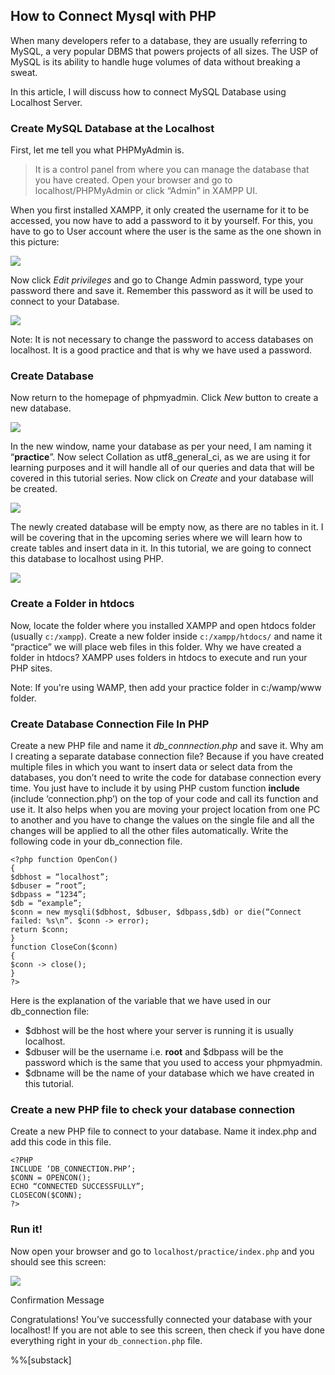 ## How to Connect Mysql with PHP

When many developers refer to a database, they are usually referring to MySQL, a
very popular DBMS that powers projects of all sizes. The USP of MySQL is its
ability to handle huge volumes of data without breaking a sweat.

In this article, I will discuss how to connect MySQL Database using Localhost Server.


### Create MySQL Database at the Localhost

First, let me tell you what PHPMyAdmin is. 

> It is a control panel from where you can manage the database that you have created. Open your browser and go to
localhost/PHPMyAdmin or click “Admin” in XAMPP UI.

When you first installed XAMPP, it only created the username for it to be
accessed, you now have to add a password to it by yourself. For this, you have
to go to User account where the user is the same as the one shown in this picture:

![](https://cdn-images-1.medium.com/max/880/0*Kjc-5Hwt0tHeDZJE.png)

Now click *Edit privileges* and go to Change Admin password, type your password
there and save it. Remember this password as it will be used to connect to your
Database.

![](https://cdn-images-1.medium.com/max/880/0*Bf6g12KPGGtGDHuS.png)

Note: It is not necessary to change the password to access databases on localhost.
It is a good practice and that is why we have used a password.

### Create Database

Now return to the homepage of phpmyadmin. Click *New* button to create a new
database.

![](https://cdn-images-1.medium.com/max/880/0*7IUxi9DeitEReIya.png)

In the new window, name your database as per your need, I am naming it
“**practice**”. Now select Collation as utf8_general_ci, as we are using it for
learning purposes and it will handle all of our queries and data that will be
covered in this tutorial series. Now click on *Create* and your database will be
created.

![](https://cdn-images-1.medium.com/max/880/0*2Cysb8IhDpvzDuQ7.png)

The newly created database will be empty now, as there are no tables in it. I
will be covering that in the upcoming series where we will learn how to create
tables and insert data in it. In this tutorial, we are going to connect this
database to localhost using PHP.

![](https://cdn-images-1.medium.com/max/880/0*zjlRKjiDUjimMy7q.png)

### Create a Folder in htdocs

Now, locate the folder where you installed XAMPP and open htdocs folder (usually `c:/xampp`). Create a new folder inside `c:/xampp/htdocs/` and name it “practice” we will place web files in this folder.
Why we have created a folder in htdocs? XAMPP uses folders in htdocs to execute and run your PHP sites.

Note: If you're using WAMP, then add your practice folder in c:/wamp/www folder.

### Create Database Connection File In PHP

Create a new PHP file and name it *db_connnection.php* and save it. Why am I
creating a separate database connection file? Because if you have created
multiple files in which you want to insert data or select data from the
databases, you don’t need to write the code for database connection every time.
You just have to include it by using PHP custom function **include** (include
‘connection.php’) on the top of your code and call its function and use it. It
also helps when you are moving your project location from one PC to another and
you have to change the values on the single file and all the changes will be
applied to all the other files automatically. Write the following code in your
db_connection file.

```
<?php function OpenCon()
{
$dbhost = “localhost”;
$dbuser = “root”;
$dbpass = “1234”;
$db = “example”;
$conn = new mysqli($dbhost, $dbuser, $dbpass,$db) or die(“Connect failed: %s\n”. $conn -> error);
return $conn;
}
function CloseCon($conn)
{
$conn -> close();
}
?>
```

Here is the explanation of the variable that we have used in our db_connection
file:

-  $dbhost will be the host where your server is running it is usually localhost.
-  $dbuser will be the username i.e. **root** and $dbpass will be the password
which is the same that you used to access your phpmyadmin.
-  $dbname will be the name of your database which we have created in this
tutorial.

### Create a new PHP file to check your database connection

Create a new PHP file to connect to your database. Name it index.php and add
this code in this file.

```
<?PHP
INCLUDE ‘DB_CONNECTION.PHP’;
$CONN = OPENCON();
ECHO “CONNECTED SUCCESSFULLY”;
CLOSECON($CONN);
?>
```

### Run it!

Now open your browser and go to `localhost/practice/index.php` and you should see
this screen:

![](https://cdn-images-1.medium.com/max/880/0*Jl6hwq9wTGqgI67x.png)

Confirmation Message

Congratulations! You’ve successfully connected your database with your
localhost! If you are not able to see this screen, then check if you have done
everything right in your `db_connection.php` file.

%%[substack]